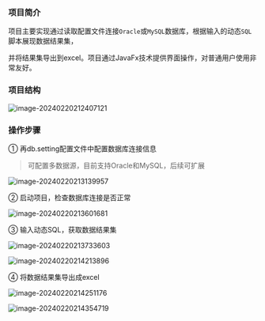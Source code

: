 ### 项目简介

项目主要实现通过读取配置文件连接`Oracle`或`MySQL`数据库，根据输入的动态`SQL`脚本展现数据结果集，

并将结果集导出到excel。项目通过JavaFx技术提供界面操作，对普通用户使用非常友好。

### 项目结构

![image-20240220212407121](C:\Users\16663\AppData\Roaming\Typora\typora-user-images\image-20240220212407121.png)



### 操作步骤

① 再db.setting配置文件中配置数据库连接信息

> 可配置多数据源，目前支持Oracle和MySQL，后续可扩展

![image-20240220213139957](C:\Users\16663\AppData\Roaming\Typora\typora-user-images\image-20240220213139957.png)

② 启动项目，检查数据库连接是否正常

![image-20240220213601681](C:\Users\16663\AppData\Roaming\Typora\typora-user-images\image-20240220213601681.png)

③ 输入动态SQL，获取数据结果集

![image-20240220213733603](C:\Users\16663\AppData\Roaming\Typora\typora-user-images\image-20240220213733603.png)



![image-20240220214213896](C:\Users\16663\AppData\Roaming\Typora\typora-user-images\image-20240220214213896.png)

④ 将数据结果集导出成excel

![image-20240220214251176](C:\Users\16663\AppData\Roaming\Typora\typora-user-images\image-20240220214251176.png)

![image-20240220214354719](C:\Users\16663\AppData\Roaming\Typora\typora-user-images\image-20240220214354719.png)